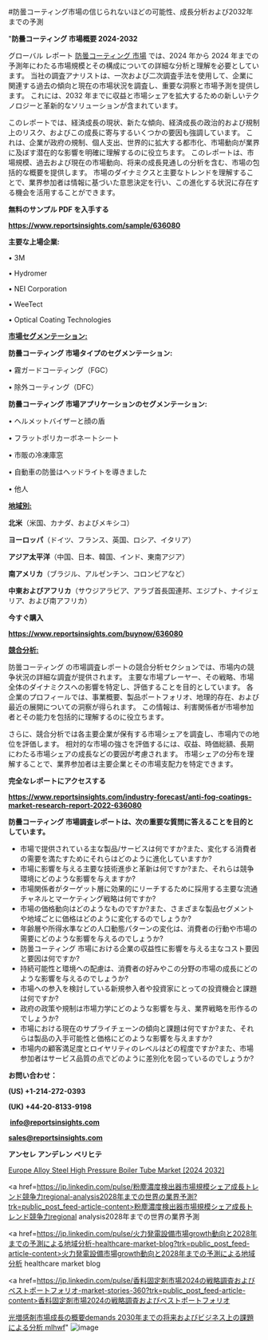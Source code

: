 #防曇コーティング市場の信じられないほどの可能性、成長分析および2032年までの予測

"<strong>防曇コーティング 市場概要 2024-2032</strong>

グローバル レポート <a href=https://www.reportsinsights.com/sample/636080>防曇コーティング 市場</a> では、2024 年から 2024 年までの予測年にわたる市場規模とその構成についての詳細な分析と理解を必要としています。 当社の調査アナリストは、一次および二次調査手法を使用して、企業に関連する過去の傾向と現在の市場状況を調査し、重要な洞察と市場予測を提供します。 これには、2032 年までに収益と市場シェアを拡大​​するための新しいテクノロジーと革新的なソリューションが含まれています。

このレポートでは、経済成長の現状、新たな傾向、経済成長の政治的および規制上のリスク、およびこの成長に寄与するいくつかの要因も強調しています。 これは、企業が政府の規制、個人支出、世界的に拡大する都市化、市場動向が業界に及ぼす潜在的な影響を明確に理解するのに役立ちます。 このレポートは、市場規模、過去および現在の市場動向、将来の成長見通しの分析を含む、市場の包括的な概要を提供します。 市場のダイナミクスと主要なトレンドを理解することで、業界参加者は情報に基づいた意思決定を行い、この進化する状況に存在する機会を活用することができます。

<strong><b>無料のサンプル PDF を入手する</b></strong>

<a href=https://www.reportsinsights.com/sample/636080><strong><u>https://www.reportsinsights.com/sample/636080</u></strong></a>

<strong>主要な上場企業:</strong>

• 3M

• Hydromer

• NEI Corporation

• WeeTect

• Optical Coating Technologies

<strong><u>市場セグメンテーション</u></strong><strong><u>:</u></strong>

<strong>防曇コーティング 市場タイプのセグメンテーション:</strong>

• 霧ガードコーティング（FGC）

• 除外コーティング（DFC）

<strong>防曇コーティング 市場アプリケーションのセグメンテーション:</strong>

• ヘルメットバイザーと顔の盾

• フラットポリカーボネートシート

• 市販の冷凍庫窓

• 自動車の防曇はヘッドライトを導きました

• 他人

<strong><u>地域別</u></strong><strong><u>:</u></strong>

<strong>北米</strong>（米国、カナダ、およびメキシコ）

<strong>ヨーロッパ</strong>（ドイツ、フランス、英国、ロシア、イタリア）

<strong>アジア太平洋</strong>（中国、日本、韓国、インド、東南アジア）

<strong>南アメリカ</strong>（ブラジル、アルゼンチン、コロンビアなど）

<strong>中東およびアフリカ</strong>（サウジアラビア、アラブ首長国連邦、エジプト、ナイジェリア、および南アフリカ）

<strong>今すぐ購入</strong>

<a href=https://www.reportsinsights.com/buynow/636080><strong><u>https://www.reportsinsights.com/buynow/636080</u></strong></a>

<strong><u>競合分析:</u></strong>

防曇コーティング の市場調査レポートの競合分析セクションでは、市場内の競争状況の詳細な調査が提供されます。 主要な市場プレーヤー、その戦略、市場全体のダイナミクスへの影響を特定し、評価することを目的としています。 各企業のプロフィールでは、事業概要、製品ポートフォリオ、地理的存在、および最近の展開についての洞察が得られます。 この情報は、利害関係者が市場参加者とその能力を包括的に理解するのに役立ちます。

さらに、競合分析では各主要企業が保有する市場シェアを調査し、市場内での地位を評価します。 相対的な市場の強さを評価するには、収益、時価総額、長期にわたる市場シェアの成長などの要因が考慮されます。 市場シェアの分布を理解することで、業界参加者は主要企業とその市場支配力を特定できます。

<strong>完全なレポートにアクセスする</strong>

<a href=https://www.reportsinsights.com/industry-forecast/anti-fog-coatings-market-research-report-2022-636080><strong><u><b>https://www.reportsinsights.com/industry-forecast/anti-fog-coatings-market-research-report-2022-636080</b></u></strong></a>

<strong><b>防曇コーティング 市場調査レポートは、次の重要な質問に答えることを目的としています。</b></strong>
<ul>
  <li>市場で提供されている主な製品/サービスは何ですか?また、変化する消費者の需要を満たすためにそれらはどのように進化していますか?</li>
  <li>市場に影響を与える主要な技術進歩と革新は何ですか?また、それらは競争環境にどのような影響を与えますか?</li>
  <li>市場関係者がターゲット層に効果的にリーチするために採用する主要な流通チャネルとマーケティング戦略は何ですか?</li>
  <li>市場の価格動向はどのようなものですか?また、さまざまな製品セグメントや地域ごとに価格はどのように変化するのでしょうか?</li>
  <li>年齢層や所得水準などの人口動態パターンの変化は、消費者の行動や市場の需要にどのような影響を与えるのでしょうか?</li>
  <li>防曇コーティング 市場における企業の収益性に影響を与える主なコスト要因と要因は何ですか?</li>
  <li>持続可能性と環境への配慮は、消費者の好みやこの分野の市場の成長にどのような影響を与えるのでしょうか?</li>
  <li>市場への参入を検討している新規参入者や投資家にとっての投資機会と課題は何ですか?</li>
  <li>政府の政策や規制は市場力学にどのような影響を与え、業界戦略を形作るのでしょうか?</li>
  <li>市場における現在のサプライチェーンの傾向と課題は何ですか?また、それらは製品の入手可能性と価格にどのような影響を与えますか?</li>
  <li>市場内の顧客満足度とロイヤリティのレベルはどの程度ですか?また、市場参加者はサービス品質の点でどのように差別化を図っているのでしょうか?</li>
</ul>
<strong>お問い合わせ：</strong>

<strong>(US) +1-214-272-0393</strong>

<strong>(UK) +44-20-8133-9198</strong>

<strong> </strong><a href=info@reportsinsights.com><strong><u>info@reportsinsights.com</u></strong></a>

<a href=sales@reportsinsights.com><strong><u>sales@reportsinsights.com</u></strong></a>

<strong>アンセレ アンデレン ベリヒテ</strong>

<a href=https://www.linkedin.com/pulse/europe-alloy-steel-high-pressure-boiler-tube-markets-jwkwf/>Europe Alloy Steel High Pressure Boiler Tube Market [2024 2032]</a>

<a href=https://jp.linkedin.com/pulse/粉塵濃度検出器市場規模シェア成長トレンド競争力regional-analysis2028年までの世界の業界予測?trk=public_post_feed-article-content>粉塵濃度検出器市場規模シェア成長トレンド競争力regional analysis2028年までの世界の業界予測</a>

<a href=https://jp.linkedin.com/pulse/火力発電設備市場growth動向と2028年までの予測による地域分析-healthcare-market-blog?trk=public_post_feed-article-content>火力発電設備市場growth動向と2028年までの予測による地域分析 healthcare market blog</a>

<a href=https://jp.linkedin.com/pulse/香料固定剤市場2024の戦略調査およびベストポートフォリオ-market-stories-360?trk=public_post_feed-article-content>香料固定剤市場2024の戦略調査およびベストポートフォリオ</a>

<a href=https://www.linkedin.com/pulse/光増感剤市場成長の概要demands-2030年までの将来およびビジネス上の課題による分析-mlhwf/>光増感剤市場成長の概要demands 2030年までの将来およびビジネス上の課題による分析 mlhwf</a>"
![image](https://github.com/aakesh123242/RIMarket/assets/158431203/62eab7e7-de69-4ffb-aa1b-c3cd688e1430)

